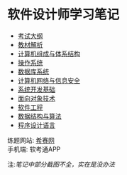 <!-- 正文笔记 -->
# 软件设计师学习笔记
* [考试大纲](./SoftwareDesignEngineer/syllabus)
* [教材解析](./SoftwareDesignEngineer/教材对比)
* [计算机组成与体系结构](./SoftwareDesignEngineer/计算机组成与体系结构)
* [操作系统](./SoftwareDesignEngineer/操作系统)
* [数据库系统](./SoftwareDesignEngineer/数据库系统)
* [计算机网络与信息安全](./SoftwareDesignEngineer/network)
* [系统开发基础](./SoftwareDesignEngineer/系统开发基础)
* [面向对象技术](./SoftwareDesignEngineer/面向对象技术)
* [软件工程](./SoftwareDesignEngineer/软件工程)
* [数据结构与算法](./SoftwareDesignEngineer/algorithm)
* [程序设计语言](./SoftwareDesignEngineer/程序设计语言)

练题网站: [希赛网](https://www.educity.cn/xuanke/rk/prog/?sywzggw#jxst)  
手机端: 软考通APP  

注:*笔记中部分截图不全，实在是没办法*